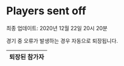 # Players sent off
최종 업데이트: 2020년 12월 22일 20시 20분


경기 중 오류가 발생하는 경우 자동으로 퇴장됩니다.


| 퇴장된 참가자 |
|:---:|